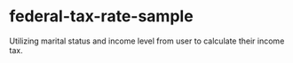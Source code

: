 # federal-tax-rate-sample
Utilizing marital status and income level from user to calculate their income tax.
